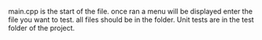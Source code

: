 main.cpp is the start of the file.
once ran a menu will be displayed enter the file you want to test.
all files should be in the folder.
Unit tests are in the test folder of the project.